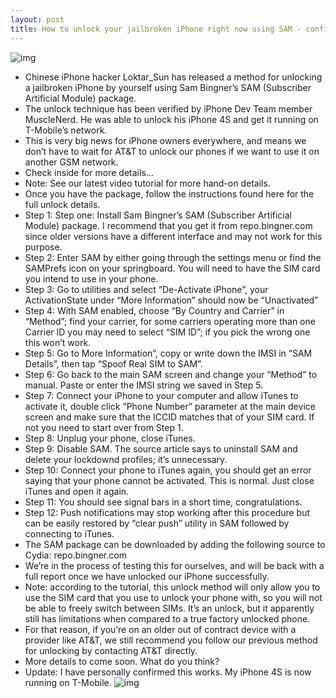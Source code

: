 ```yaml
---
layout: post
title: How to unlock your jailbroken iPhone right now using SAM - confirmed working
---
```

![img](http://media.idownloadblog.com/wp-content/uploads/2012/02/iphone-4s-unlock.png)
* Chinese iPhone hacker Loktar_Sun has released a method for unlocking a jailbroken iPhone by yourself using Sam Bingner’s SAM (Subscriber Artificial Module) package.
* The unlock technique has been verified by iPhone Dev Team member MuscleNerd. He was able to unlock his iPhone 4S and get it running on T-Mobile’s network.
* This is very big news for iPhone owners everywhere, and means we don’t have to wait for AT&T to unlock our phones if we want to use it on another GSM network.
* Check inside for more details…
* Note: See our latest video tutorial for more hand-on details.
* Once you have the package, follow the instructions found here for the full unlock details.
* Step 1: Step one: Install Sam Bingner’s SAM (Subscriber Artificial Module) package. I recommend that you get it from repo.bingner.com since older versions have a different interface and may not work for this purpose.
* Step 2: Enter SAM by either going through the settings menu or find the SAMPrefs icon on your springboard. You will need to have the SIM card you intend to use in your phone.
* Step 3: Go to utilities and select “De-Activate iPhone”, your ActivationState under “More Information” should now be “Unactivated”
* Step 4: With SAM enabled, choose “By Country and Carrier” in “Method”; find your carrier, for some carriers operating more than one Carrier ID you may need to select “SIM ID”; if you pick the wrong one this won’t work.
* Step 5: Go to More Information”, copy or write down the IMSI in “SAM Details”, then tap “Spoof Real SIM to SAM”.
* Step 6: Go back to the main SAM screen and change your “Method” to manual. Paste or enter the IMSI string we saved in Step 5.
* Step 7: Connect your iPhone to your computer and allow iTunes to activate it, double click “Phone Number” parameter at the main device screen and make sure that the ICCID matches that of your SIM card. If not you need to start over from Step 1.
* Step 8: Unplug your phone, close iTunes.
* Step 9: Disable SAM. The source article says to uninstall SAM and delete your lockdownd profiles; it’s unnecessary.
* Step 10: Connect your phone to iTunes again, you should get an error saying that your phone cannot be activated. This is normal. Just close iTunes and open it again.
* Step 11: You should see signal bars in a short time, congratulations.
* Step 12: Push notifications may stop working after this procedure but can be easily restored by “clear push” utility in SAM followed by connecting to iTunes.
* The SAM package can be downloaded by adding the following source to Cydia: repo.bingner.com
* We’re in the process of testing this for ourselves, and will be back with a full report once we have unlocked our iPhone successfully.
* Note: according to the tutorial, this unlock method will only allow you to use the SIM card that you use to unlock your phone with, so you will not be able to freely switch between SIMs. It’s an unlock, but it apparently still has limitations when compared to a true factory unlocked phone.
* For that reason, if you’re on an older out of contract device with a provider like AT&T, we still recommend you follow our previous method for unlocking by contacting AT&T directly.
* More details to come soon. What do you think?
* Update: I have personally confirmed this works. My iPhone 4S is now running on T-Mobile.
![img](http://media.idownloadblog.com/wp-content/uploads/2012/04/iPhone-4S-Unlocked-SAM-T-Mobile.jpg)

